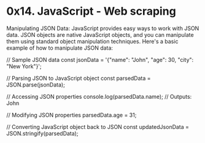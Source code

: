 # 0x14. JavaScript - Web scraping
Manipulating JSON Data:
JavaScript provides easy ways to work with JSON data. JSON objects are native JavaScript objects, and you can manipulate them using standard object manipulation techniques. Here's a basic example of how to manipulate JSON data:

// Sample JSON data
const jsonData = '{"name": "John", "age": 30, "city": "New York"}';

// Parsing JSON to JavaScript object
const parsedData = JSON.parse(jsonData);

// Accessing JSON properties
console.log(parsedData.name); // Outputs: John

// Modifying JSON properties
parsedData.age = 31;

// Converting JavaScript object back to JSON
const updatedJsonData = JSON.stringify(parsedData);

